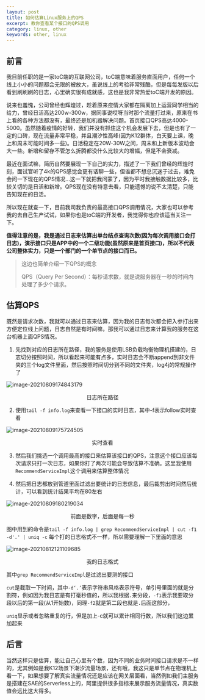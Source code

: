 ```yaml
---
layout: post
title: 如何估算Linux服务上的QPS
excerpt: 教你查看某个接口的QPS调用
category: linux, other
keywords: other, linux
---
```


## 前言

​		我目前任职的是一家toC端的互联网公司，toC端意味着服务直面用户，任何一个线上小小的问题都会无限的被放大，虽说线上的考验非常残酷，但是每每发版以后看到刷刷刷的日志，心里确实很有成就感，这也是我非常热爱toC端开发的原因。

​		说来也羞愧，公司曾经也辉煌过，趁着原来疫情大家都在隔离加上运营同学相当的给力，曾经日活高达200w-300w，据同事说哎呀当时那个流量打过来，原来在书上看的各种方法都没有，最终还是加机器解决问题。首页接口QPS高达4000-5000。虽然随着疫情的好转，我们并没有抓住这个机会发展下去，但是也有了一定的口碑，现在流量非常平稳，并且潮汐性高峰(因为K12群体，白天要上课，晚上和周末可能时间多一些)。日活稳定在20W-30W之间，周末和上新版本波动会大一些。新增和留存不管怎么折腾都没什么比较大的增幅，但是不会衰减。

​		最近在面试嘛，简历自然要展现一下自己的实力，描述了一下我们曾经的辉煌时刻，面试官听了4k的QPS感觉会更有话聊一些，但谁都不想总沉迷于过去，难免会问一下现在的QPS情况...这一下就把我问蒙了，因为平时我接触数据比较多，比较关切的是日活和新增。QPS现在没有特意去看，只能遗憾的说不太清楚，只能告知现在的日活。

​		所以现在就查一下，目前我司我负责的最高接口QPS调用情况，大家也可以参考我的去自己生产试试，如果你也是toC端的开发者，我觉得你也应该适当关注一下。

​		**值得注意的是，我是通过日志来估算出单台结点查询次数(因为每次调用接口会打日志)，演示接口只是APP中的一个二级功能(虽然原来是首页接口)，所以不代表公司整体实力，只是一个部门的一个单节点的接口而已。**

> 这边也简单介绍一下QPS的概念
>
> QPS（Query Per Second）：每秒请求数，就是说服务器在一秒的时间内处理了多少个请求。

## 估算QPS

既然是请求次数，我就可以通过日志来估算，因为我的日志每次都会把入参打出来方便定位线上问题，日志自然是有时间嘛，那我可以通过日志来计算我的服务在这台机器上面QPS情况。

1. 先找到对应的日志所在路径，我的服务是使用LSB负载均衡物理机搭建的，日志切分按照时间，所以看起来可能有点多，实时日志会不断append到非文件夹的三个log文件里面，然后按照时间切分到不同的文件夹，log4j的常规操作了

![image-20210809174843179](https://mypicgogo.oss-cn-hangzhou.aliyuncs.com/tuchuang20210809174843.png)

<center>日志所在路径</center>

2. 使用```tail -f info.log```来查看一下接口的实时日志，其中-f表示follow实时查看

![image-20210809175724505](https://mypicgogo.oss-cn-hangzhou.aliyuncs.com/tuchuang20210809175724.png)

<center>实时查看</center>

3. 然后我们挑选一个调用最高的接口来估算该接口的QPS，注意这个接口应该每次请求只打一次日志，如果你打了两次可能会导致估算不准确。这里我使用```RecommendServiceImpl```这个调用来估算整体情况

4. 然后把日志都放到管道里面过滤出要统计的日志信息，最后裁剪出时间然后统计，可以看到统计结果平均在80左右

![image-20210809180219034](https://mypicgogo.oss-cn-hangzhou.aliyuncs.com/tuchuang20210809180219.png)

<center>前面是数字，后面是每一秒</center>

图中用到的命令是```tail -f info.log | grep RecommendServiceImpl | cut -f1 -d'.' | uniq -c``` 每个打的日志格式不一样，所以需要理解一下里面的意思

![image-20210812121109685](https://mypicgogo.oss-cn-hangzhou.aliyuncs.com/tuchuang20210812121109.png)

<center>我的日志格式</center>

其中```grep RecommendServiceImpl```是过滤出要测的接口

```cut```是截取一下时间，其中```-d‘.’```表示字符串风格表示符号，单引号里面的就是分割符，例如因为我日志是有打毫秒值的，所以我根据```.```来分段，```-f1```表示我要取分段以后的第一段(从1开始数)，同理```-f2```就是第二段也就是```.```后面这部分，

```uniq```显示或者忽略重复的行，但是加上-c就可以累计相同行数，所以我们这边累加起来

## 后言

当然这样只是估算，能让自己心里有个数，因为不同的业务时间接口请求是不一样的，尤其例如是我K12场景下潮汐流量场景，还有哦，我这只是单节点在物理机上看一下，如果想要了解真实流量情况还是应该在网关层面看，当然例如我们主服务是搭建在SAE的Serverless上的，阿里提供很多指标来展示服务流量情况，真实数值会远比这大得多。

